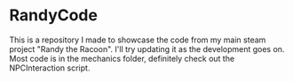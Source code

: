 # RandyCode
This is a repository I made to showcase the code from my main steam project "Randy the Racoon". I'll try updating it as the development goes on. Most code is in the mechanics folder, definitely check out the NPCInteraction script.
